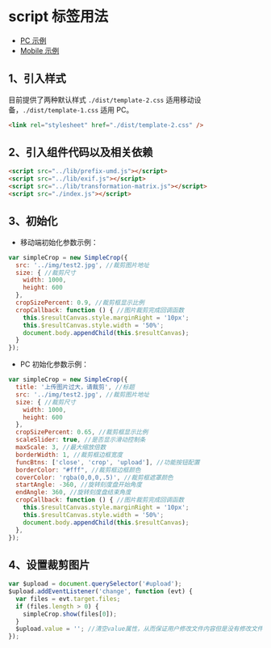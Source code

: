 # script 标签用法

- [PC 示例](examples/test-1.html)
- [Mobile 示例](examples/test-2.html)

## 1、引入样式

目前提供了两种默认样式 `./dist/template-2.css` 适用移动设备，`./dist/template-1.css` 适用 PC。

```html
<link rel="stylesheet" href="./dist/template-2.css" />
```

## 2、引入组件代码以及相关依赖

```html
<script src="../lib/prefix-umd.js"></script>
<script src="../lib/exif.js"></script>
<script src="../lib/transformation-matrix.js"></script>
<script src="./index.js"></script>
```

## 3、初始化

- 移动端初始化参数示例：

```javascript
var simpleCrop = new SimpleCrop({
  src: '../img/test2.jpg', //裁剪图片地址
  size: { //裁剪尺寸
    width: 1000,
    height: 600
  },
  cropSizePercent: 0.9, //裁剪框显示比例
  cropCallback: function () { //图片裁剪完成回调函数
    this.$resultCanvas.style.marginRight = '10px';
    this.$resultCanvas.style.width = '50%';
    document.body.appendChild(this.$resultCanvas);
  }
});
```

- PC 初始化参数示例：

```javascript
var simpleCrop = new SimpleCrop({
  title: '上传图片过大，请裁剪', //标题
  src: '../img/test2.jpg', //裁剪图片地址
  size: { //裁剪尺寸
    width: 1000,
    height: 600
  },
  cropSizePercent: 0.65, //裁剪框显示比例
  scaleSlider: true, //是否显示滑动控制条
  maxScale: 3, //最大缩放倍数
  borderWidth: 1, //裁剪框边框宽度
  funcBtns: ['close', 'crop', 'upload'], //功能按钮配置
  borderColor: "#fff", //裁剪框边框颜色
  coverColor: 'rgba(0,0,0,.5)', //裁剪框遮罩颜色
  startAngle: -360, //旋转刻度盘开始角度
  endAngle: 360, //旋转刻度盘结束角度
  cropCallback: function () { //图片裁剪完成回调函数
    this.$resultCanvas.style.marginRight = '10px';
    this.$resultCanvas.style.width = '50%';
    document.body.appendChild(this.$resultCanvas);
  },
});
```

## 4、设置裁剪图片

```javascript
var $upload = document.querySelector('#upload');
$upload.addEventListener('change', function (evt) {
  var files = evt.target.files;
  if (files.length > 0) {
    simpleCrop.show(files[0]);
  }
  $upload.value = ''; //清空value属性，从而保证用户修改文件内容但是没有修改文件名时依然能上传成功
});
```

